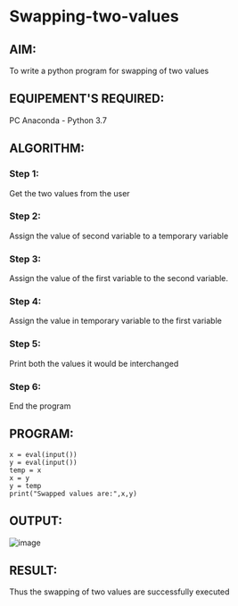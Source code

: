 # Swapping-two-values
## AIM:
To write a python program for swapping of two values
## EQUIPEMENT'S REQUIRED: 
PC
Anaconda - Python 3.7
## ALGORITHM: 
### Step 1:
Get the two values from the user
### Step 2: 
Assign the value of second variable to a temporary variable 
### Step 3: 
Assign the value of the first variable to the second variable.
### Step 4:  
Assign the value in temporary variable to the first variable
### Step 5: 
Print both the values it would be interchanged
### Step 6: 
End the program
## PROGRAM:
```
x = eval(input())
y = eval(input())
temp = x
x = y
y = temp
print("Swapped values are:",x,y)
```
## OUTPUT:
![image](https://github.com/Murali-Krishna0/Swapping-two-values/assets/149054535/a83c5787-8498-4564-8371-f6ea86ab0f0a)

## RESULT:
Thus the swapping of two values are successfully executed



